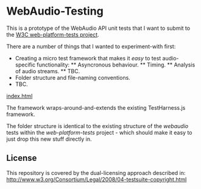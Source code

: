 # WebAudio-Testing #

This is a prototype of the WebAudio API unit tests that I want to submit to the
[W3C web-platform-tests project](https://github.com/w3c/web-platform-tests).

There are a number of things that I wanted to experiment-with first:
* Creating a micro test framework that makes it *easy* to test audio-specific functionality:
** Asyncronous behaviour.
** Timing.
** Analysis of audio streams.
** TBC.
* Folder structure and file-naming conventions.
* TBC.

[index.html](http://htmlpreview.github.com/?https://github.com/pendragon-andyh/WebAudio-Testing/blob/master/index.html)

The framework wraps-around-and-extends the existing TestHarness.js framework.

The folder structure is identical to the existing structure of the *webaudio* tests within the *web-platform-tests*
project - which should make it easy to just drop this new stuff directly in.

## License

This repository is covered by the dual-licensing approach described in:
http://www.w3.org/Consortium/Legal/2008/04-testsuite-copyright.html